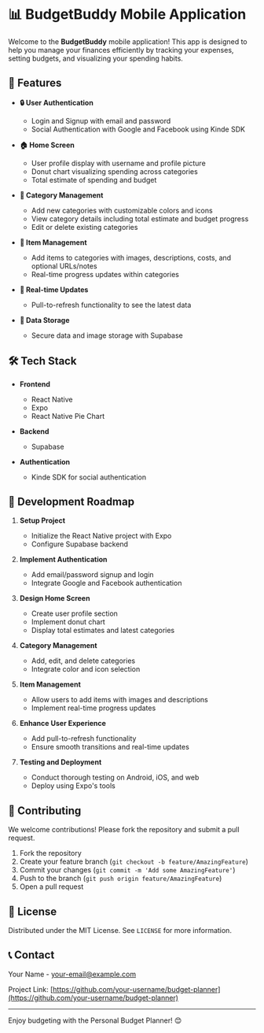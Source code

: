 # 📊 BudgetBuddy Mobile Application

Welcome to the **BudgetBuddy** mobile application! This app is designed to help you manage your finances efficiently by tracking your expenses, setting budgets, and visualizing your spending habits. 

## 🌟 Features

- **🔒 User Authentication**
  - Login and Signup with email and password
  - Social Authentication with Google and Facebook using Kinde SDK

- **🏠 Home Screen**
  - User profile display with username and profile picture
  - Donut chart visualizing spending across categories
  - Total estimate of spending and budget

- **📂 Category Management**
  - Add new categories with customizable colors and icons
  - View category details including total estimate and budget progress
  - Edit or delete existing categories

- **📸 Item Management**
  - Add items to categories with images, descriptions, costs, and optional URLs/notes
  - Real-time progress updates within categories

- **🔄 Real-time Updates**
  - Pull-to-refresh functionality to see the latest data

- **💾 Data Storage**
  - Secure data and image storage with Supabase

## 🛠 Tech Stack

- **Frontend**
  - React Native
  - Expo
  - React Native Pie Chart

- **Backend**
  - Supabase

- **Authentication**
  - Kinde SDK for social authentication

## 🚀 Development Roadmap

1. **Setup Project**
   - Initialize the React Native project with Expo
   - Configure Supabase backend

2. **Implement Authentication**
   - Add email/password signup and login
   - Integrate Google and Facebook authentication

3. **Design Home Screen**
   - Create user profile section
   - Implement donut chart
   - Display total estimates and latest categories

4. **Category Management**
   - Add, edit, and delete categories
   - Integrate color and icon selection

5. **Item Management**
   - Allow users to add items with images and descriptions
   - Implement real-time progress updates

6. **Enhance User Experience**
   - Add pull-to-refresh functionality
   - Ensure smooth transitions and real-time updates

7. **Testing and Deployment**
   - Conduct thorough testing on Android, iOS, and web
   - Deploy using Expo's tools

## 🙌 Contributing

We welcome contributions! Please fork the repository and submit a pull request.

1. Fork the repository
2. Create your feature branch (`git checkout -b feature/AmazingFeature`)
3. Commit your changes (`git commit -m 'Add some AmazingFeature'`)
4. Push to the branch (`git push origin feature/AmazingFeature`)
5. Open a pull request

## 📄 License

Distributed under the MIT License. See `LICENSE` for more information.

## 📞 Contact

Your Name - [your-email@example.com](mailto:your-email@example.com)

Project Link: [https://github.com/your-username/budget-planner](https://github.com/your-username/budget-planner)

---

Enjoy budgeting with the Personal Budget Planner! 😊